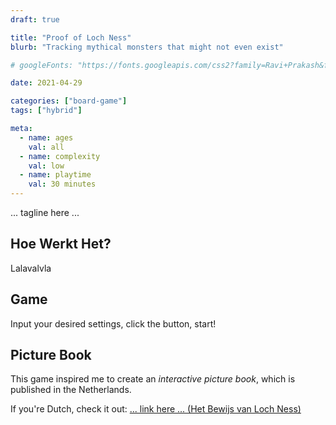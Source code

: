 ```yaml
--- 
draft: true

title: "Proof of Loch Ness"
blurb: "Tracking mythical monsters that might not even exist"

# googleFonts: "https://fonts.googleapis.com/css2?family=Ravi+Prakash&family=Roboto+Condensed:ital,wght@0,400;0,700;1,400;1,700&display=swap"

date: 2021-04-29

categories: ["board-game"]
tags: ["hybrid"]

meta:
  - name: ages
    val: all
  - name: complexity
    val: low
  - name: playtime
    val: 30 minutes
---
```


... tagline here ...

## Hoe Werkt Het?
Lalavalvla

## Game

Input your desired settings, click the button, start!

<!--- OLD SETTINGS = 
ENUM (scenario): values="Unicorn Park,Desert Drama,Loch Ness,Footprint Forest,Platypus" keys="Uni,Desert,Nessie,Forest,Platypus"
ENUM (monster): values="Preferred,Unicorn,Cactus Cat,Nessie,Bigfoot,Platyput" valaskey="true" keep-case="true" remark="Leave it on <em>preferred</em> to play the default monster for your chosen scenario."
--->

## Picture Book

This game inspired me to create an _interactive picture book_, which is published in the Netherlands. 

If you're Dutch, check it out: <a href="#"> ... link here ... (Het Bewijs van Loch Ness)</a>
